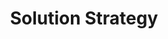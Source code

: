 ---
title: 4. Solution Strategy
weight: 4
cascade:
  type: docs
next: /architecture/05_building_block_view
prev: /architecture/03_context
---